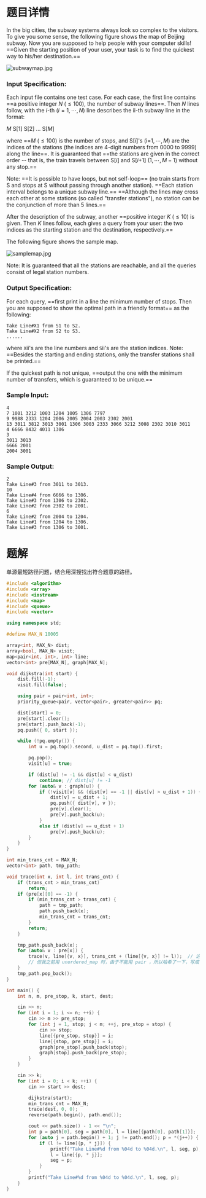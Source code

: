 # 题目详情
In the big cities, the subway systems always look so complex to the visitors. To give you some sense, the following figure shows the map of Beijing subway. Now you are supposed to help people with your computer skills! ==Given the starting position of your user, your task is to find the quickest way to his/her destination.==

![subwaymap.jpg](https://images.ptausercontent.com/55799c23-4bdb-4e32-af7f-6d41accfdd2b.jpg)

### Input Specification:

Each input file contains one test case. For each case, the first line contains ==a positive integer $N$ ($\le 100$), the number of subway lines==. Then $N$ lines follow, with the $i$\-th ($i=1, \cdots , N$) line describes the ii\-th subway line in the format:

$M$ S\[1\] S\[2\] ... S\[$M$\]

where ==$M$ ($\le 100$) is the number of stops, and S\[$i$\]'s (i\=$1, \cdots , M$) are the indices of the stations (the indices are 4-digit numbers from 0000 to 9999) along the line==. It is guaranteed that ==the stations are given in the correct order -- that is, the train travels between S\[$i$\] and S\[$i$+1\] ($1, \cdots , M-1$) without any stop.==

Note: ==It is possible to have loops, but not self-loop== (no train starts from S and stops at S without passing through another station). ==Each station interval belongs to a unique subway line.== ==Although the lines may cross each other at some stations (so called "transfer stations"), no station can be the conjunction of more than 5 lines.==

After the description of the subway, another ==positive integer $K$ ($\le 10$) is given. Then $K$ lines follow, each gives a query from your user: the two indices as the starting station and the destination, respectively.==

The following figure shows the sample map.

![samplemap.jpg](https://images.ptausercontent.com/932c8f1b-7dd5-489d-a774-a91c1fabba7f.jpg)

Note: It is guaranteed that all the stations are reachable, and all the queries consist of legal station numbers.

### Output Specification:

For each query, ==first print in a line the minimum number of stops. Then you are supposed to show the optimal path in a friendly format== as the following:

    Take Line#X1 from S1 to S2.
    Take Line#X2 from S2 to S3.
    ......


where `X`ii's are the line numbers and `S`ii's are the station indices. Note: ==Besides the starting and ending stations, only the transfer stations shall be printed.==

If the quickest path is not unique, ==output the one with the minimum number of transfers, which is guaranteed to be unique.==

### Sample Input:

    4
    7 1001 3212 1003 1204 1005 1306 7797
    9 9988 2333 1204 2006 2005 2004 2003 2302 2001
    13 3011 3812 3013 3001 1306 3003 2333 3066 3212 3008 2302 3010 3011
    4 6666 8432 4011 1306
    3
    3011 3013
    6666 2001
    2004 3001


### Sample Output:

    2
    Take Line#3 from 3011 to 3013.
    10
    Take Line#4 from 6666 to 1306.
    Take Line#3 from 1306 to 2302.
    Take Line#2 from 2302 to 2001.
    6
    Take Line#2 from 2004 to 1204.
    Take Line#1 from 1204 to 1306.
    Take Line#3 from 1306 to 3001.
# 题解

单源最短路径问题，结合用深搜找出符合题意的路径。

```cpp
#include <algorithm>
#include <array>
#include <iostream>
#include <map>
#include <queue>
#include <vector>

using namespace std;

#define MAX_N 10005

array<int, MAX_N> dist;
array<bool, MAX_N> visit;
map<pair<int, int>, int> line;
vector<int> pre[MAX_N], graph[MAX_N];

void dijkstra(int start) {
	dist.fill(-1);
	visit.fill(false);

	using pair = pair<int, int>;
	priority_queue<pair, vector<pair>, greater<pair>> pq;

	dist[start] = 0;
	pre[start].clear();
	pre[start].push_back(-1);
	pq.push({ 0, start });

	while (!pq.empty()) {
		int u = pq.top().second, u_dist = pq.top().first;

		pq.pop();
		visit[u] = true;

		if (dist[u] != -1 && dist[u] < u_dist)
			continue; // dist[u] != -1
		for (auto& v : graph[u]) {
			if (!visit[v] && (dist[v] == -1 || dist[v] > u_dist + 1)) {
				dist[v] = u_dist + 1;
				pq.push({ dist[v], v });
				pre[v].clear();
				pre[v].push_back(u);
			}
			else if (dist[v] == u_dist + 1)
				pre[v].push_back(u);
		}
	}
}

int min_trans_cnt = MAX_N;
vector<int> path, tmp_path;

void trace(int x, int l, int trans_cnt) {
	if (trans_cnt > min_trans_cnt)
		return;
	if (pre[x][0] == -1) {
		if (min_trans_cnt > trans_cnt) {
			path = tmp_path;
			path.push_back(x);
			min_trans_cnt = trans_cnt;
		}
		return;
	}

	tmp_path.push_back(x);
	for (auto& v : pre[x]) {
		trace(v, line[{v, x}], trans_cnt + (line[{v, x}] != l));  // 这里 (line[{v, x}] != l) 需要加括号
		// 但我之前用 unordered_map 时，由于不能用 pair ，所以哈希了一下，写成了 line[v * 10000 + x] ，这种不写括号竟然也对了
	}
	tmp_path.pop_back();
}

int main() {
	int n, m, pre_stop, k, start, dest;

	cin >> n;
	for (int i = 1; i <= n; ++i) {
		cin >> m >> pre_stop;
		for (int j = 1, stop; j < m; ++j, pre_stop = stop) {
			cin >> stop;
			line[{pre_stop, stop}] = i;
			line[{stop, pre_stop}] = i;
			graph[pre_stop].push_back(stop);
			graph[stop].push_back(pre_stop);
		}
	}

	cin >> k;
	for (int i = 0; i < k; ++i) {
		cin >> start >> dest;

		dijkstra(start);
		min_trans_cnt = MAX_N;
		trace(dest, 0, 0);
		reverse(path.begin(), path.end());

		cout << path.size() - 1 << "\n";
		int p = path[0], seg = path[0], l = line[{path[0], path[1]}];
		for (auto j = path.begin() + 1; j != path.end(); p = *(j++)) {
			if (l != line[{p, * j}]) {
				printf("Take Line#%d from %04d to %04d.\n", l, seg, p);
				l = line[{p, * j}];
				seg = p;
			}
		}
		printf("Take Line#%d from %04d to %04d.\n", l, seg, p);
	}
}
```

